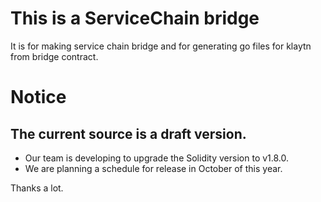 # This is a ServiceChain bridge
It is for making service chain bridge and for generating go files for klaytn from bridge contract.

# Notice
## The current source is a draft version.
- Our team is developing to upgrade the Solidity version to v1.8.0.
- We are planning a schedule for release in October of this year. 

Thanks a lot.

